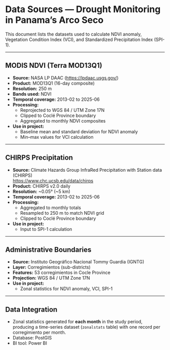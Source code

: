# Data Sources — Drought Monitoring in Panama’s Arco Seco

This document lists the datasets used to calculate NDVI anomaly, Vegetation Condition Index (VCI), and Standardized Precipitation Index (SPI-1).

---

## MODIS NDVI (Terra MOD13Q1)

- **Source:** NASA LP DAAC (https://lpdaac.usgs.gov/)
- **Product:** MOD13Q1 (16-day composite)
- **Resolution:** 250 m
- **Bands used:** NDVI
- **Temporal coverage:** 2013-02 to 2025-06
- **Processing:**
  - Reprojected to WGS 84 / UTM Zone 17N
  - Clipped to Coclé Province boundary
  - Aggregated to monthly NDVI composites
- **Use in project:**
  - Baseline mean and standard deviation for NDVI anomaly
  - Min–max values for VCI calculation

---

## CHIRPS Precipitation

- **Source:** Climate Hazards Group InfraRed Precipitation with Station data (CHIRPS)  
  https://www.chc.ucsb.edu/data/chirps
- **Product:** CHIRPS v2.0 daily
- **Resolution:** ~0.05° (~5 km)
- **Temporal coverage:** 2013-02 to 2025-06
- **Processing:**
  - Aggregated to monthly totals
  - Resampled to 250 m to match NDVI grid
  - Clipped to Coclé Province boundary
- **Use in project:**
  - Input to SPI-1 calculation

---

## Administrative Boundaries

- **Source:** Instituto Geográfico Nacional Tommy Guardia (IGNTG)
- **Layer:** Corregimientos (sub-districts)
- **Features:** 53 corregimientos in Cocle Province
- **Projection:** WGS 84 / UTM Zone 17N
- **Use in project:**
  - Zonal statistics for NDVI anomaly, VCI, SPI-1

---

## Data Integration

- Zonal statistics generated for **each month** in the study period, producing a time-series dataset (`zonalstats` table) with one record per corregimiento per month.
- Database: PostGIS
- BI tool: Power BI
